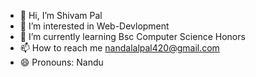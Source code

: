 - 👋 Hi, I’m Shivam Pal
- 👀 I’m interested in Web-Devlopment
- 🌱 I’m currently learning Bsc Computer Science Honors
- 📫 How to reach me nandalalpal420@gmail.com
- 😄 Pronouns: Nandu

<!---
Shivam2411-stack/Shivam2411-stack is a ✨ special ✨ repository because its `README.md` (this file) appears on your GitHub profile.
You can click the Preview link to take a look at your changes.
--->
